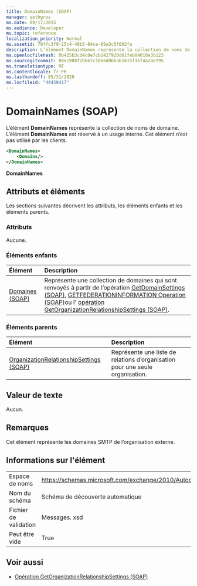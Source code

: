 ```yaml
---
title: DomainNames (SOAP)
manager: sethgros
ms.date: 09/17/2015
ms.audience: Developer
ms.topic: reference
localization_priority: Normal
ms.assetid: 79ffc3f9-25c4-40b5-84ce-09a3c5f892fa
description: L’élément DomainNames représente la collection de noms de domaine. L’élément DomainNames est réservé à un usage interne. Cet élément n’est pas utilisé par les clients.
ms.openlocfilehash: 0b425b3cd4c0e7cb2427920d61feb04010a3b123
ms.sourcegitcommit: 88ec988f2bb67c1866d06b361615f3674a24e795
ms.translationtype: MT
ms.contentlocale: fr-FR
ms.lasthandoff: 05/31/2020
ms.locfileid: "44458417"
---
```

# <a name="domainnames-soap"></a>DomainNames (SOAP)

L’élément **DomainNames** représente la collection de noms de domaine. L’élément **DomainNames** est réservé à un usage interne. Cet élément n’est pas utilisé par les clients. 
  
```XML
<DomainNames>
    <Domains/>
</DomainNames>
```

 **DomainNames**
## <a name="attributes-and-elements"></a>Attributs et éléments

Les sections suivantes décrivent les attributs, les éléments enfants et les éléments parents.
  
### <a name="attributes"></a>Attributs

Aucune.
  
### <a name="child-elements"></a>Éléments enfants

|**Élément**|**Description**|
|:-----|:-----|
|[Domaines (SOAP)](domains-soap.md) <br/> |Représente une collection de domaines qui sont renvoyés à partir de l’opération [GetDomainSettings (SOAP)](getdomainsettings-operation-soap.md), [GETFEDERATIONINFORMATION Operation (SOAP)](getfederationinformation-operation-soap.md)ou l' [opération GetOrganizationRelationshipSettings (SOAP)](getorganizationrelationshipsettings-operation-soap.md).  <br/> |
   
### <a name="parent-elements"></a>Éléments parents

|**Élément**|**Description**|
|:-----|:-----|
|[OrganizationRelationshipSettings (SOAP)](organizationrelationshipsettings-soap.md) <br/> |Représente une liste de relations d’organisation pour une seule organisation.  <br/> |
   
## <a name="text-value"></a>Valeur de texte

Aucun.
  
## <a name="remarks"></a>Remarques

Cet élément représente les domaines SMTP de l’organisation externe.
  
## <a name="element-information"></a>Informations sur l'élément

|||
|:-----|:-----|
|Espace de noms  <br/> |https://schemas.microsoft.com/exchange/2010/Autodiscover  <br/> |
|Nom du schéma  <br/> |Schéma de découverte automatique  <br/> |
|Fichier de validation  <br/> |Messages. xsd  <br/> |
|Peut être vide  <br/> |True  <br/> |
   
## <a name="see-also"></a>Voir aussi

- [Opération GetOrganizationRelationshipSettings (SOAP)](getorganizationrelationshipsettings-operation-soap.md)

